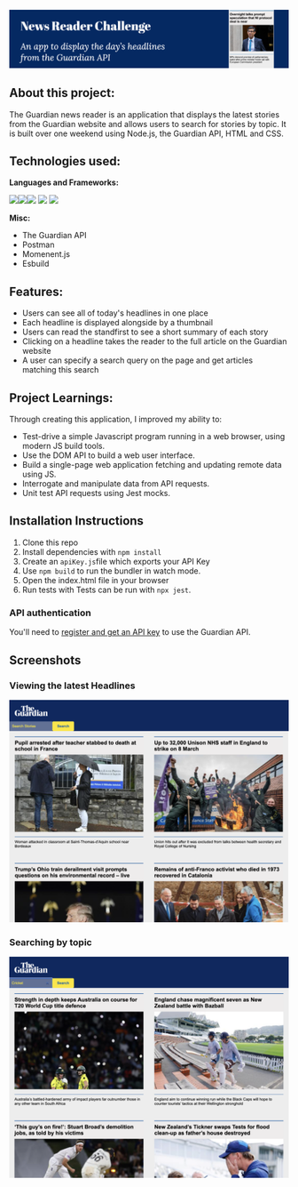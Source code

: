 ![News Summary Challenge](/images/guardian_banner.png)

About this project:
-------

The Guardian news reader is an application that displays the latest stories from the Guardian website and allows users to search for stories by topic. It is built over one weekend using Node.js, the Guardian API, HTML and CSS.


Technologies used:
-----

**Languages and Frameworks:**

<img height="20" src="https://img.shields.io/badge/-JavaScript-F7DF1E?logo=JavaScript&logoColor=white" /><img height="20" src="https://img.shields.io/badge/-NodeJS-339933?logo=Node.js&logoColor=white" /><img height="20" src="https://img.shields.io/badge/-HTML-E34F26?logo=HTML5&logoColor=white" />  <img height="20" src="https://img.shields.io/badge/-CSS-1572B6?logo=CSS3&logoColor=white" /> <img height="20" src="https://img.shields.io/badge/-Jest-C21325?logo=Jest&logoColor=white" /> 

**Misc:**

- The Guardian API
- Postman
- Momenent.js
- Esbuild


Features:
-----
* Users can see all of today's headlines in one place
* Each headline is displayed alongside by a thumbnail
* Users can read the standfirst to see a short summary of each story
* Clicking on a headline takes the reader to the full article on the Guardian website
* A user can specify a search query on the page and get articles matching this search

Project Learnings:
-----

Through creating this application, I improved my ability to:

* Test-drive a simple Javascript program running in a web browser, using modern JS build tools.
* Use the DOM API to build a web user interface.
* Build a single-page web application fetching and updating remote data using JS.
* Interrogate and manipulate data from API requests.
* Unit test API requests using Jest mocks. 


## Installation Instructions

1. Clone this repo
2. Install dependencies with `npm install`
3. Create an `apiKey.js`file which exports your API Key
3. Use `npm build` to run the bundler in watch mode.
4. Open the index.html file in your browser
5. Run tests with Tests can be run with `npx jest`.

### API authentication

You'll need to [register and get an API
key](https://open-platform.theguardian.com/access/) to use the Guardian API. 

## Screenshots 

### Viewing the latest Headlines

![Latest Headlines](/images/latest-headlines.png)

### Searching by topic

![Searching by topic](/images/cricket-search.png)




